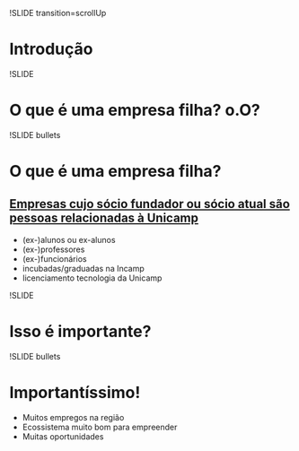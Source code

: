!SLIDE transition=scrollUp

# Introdução #

!SLIDE
# O que é uma empresa filha? o.O? #

!SLIDE bullets
# O que é uma empresa filha? #
## [Empresas cujo sócio fundador ou sócio atual são pessoas relacionadas à Unicamp](http://www.inova.unicamp.br/paginas/visualiza_conteudo.php?conteudo=131) ##
* (ex-)alunos ou ex-alunos
* (ex-)professores
* (ex-)funcionários
* incubadas/graduadas na Incamp
* licenciamento tecnologia da Unicamp

!SLIDE
# Isso é importante? #

!SLIDE bullets
# Importantíssimo! #
* Muitos empregos na região
* Ecossistema muito bom para empreender
* Muitas oportunidades
